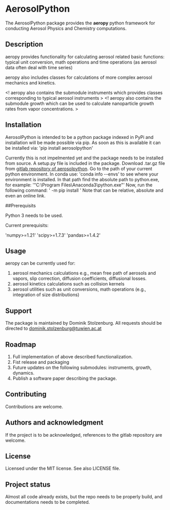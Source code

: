 # AerosolPython

The AerosolPython package provides the **aeropy** python framework for conducting Aerosol Physics and Chemistry computations.

## Description

aeropy provides functionality for calculating aerosol related basic functions:
typical unit conversion, math operations and time operations (as aerosol data often deal with time series)

aeropy also includes classes for calculations of more complex aerosol mechanics and kinetics.

<! aeropy also contains the submodule instruments which provides classes corresponding to typical aerosol instruments >
<! aeropy also contains the submodule growth which can be used to calculate nanoparticle growth rates from vapor concentrations. >

## Installation

AerosolPython is intended to be a python package indexed in PyPi and installation will be made possible via pip. 
As soon as this is available it can be installed via:
'pip install aerosolpython'

Currently this is not impelmented yet and the package needs to be installed from source. A setup.py file is included in the package. 
Download .tar.gz file from [gitlab repository of aerosolpython](https://gitlab.tuwien.ac.at/dominik.stolzenburg/aerosolpython).
Go to the path of your current python environment. In conda use:
'conda info --envs'
to see where your environment is installed. In that path find the absolute path to python.exe, for example:
'"C:\Program Files\Anaconda3\python.exe"'
Now, run the following command:
'<absolute path to python.exe> -m pip install <path to tar.gz>'
Note that <path to tar.gz> can be relative, absolute and even an online link.

##Prerequisits

Python 3 needs to be used.

Current prerequisits:

'numpy>=1.21'
'scipy>=1.7.3'
'pandas>=1.4.2'

## Usage

aeropy can be currently used for:
1. aerosol mechanics calculations e.g., mean free path of aerosols and vapors, slip correction, diffusion coefficients, diffusional losses.
2. aerosol kinetics calculations such as collision kernels
3. aerosol utilities such as unit conversions, math operations (e.g., integration of size distributions)

## Support

The package is maintained by Dominik Stolzenburg. All requests should be directed to dominik.stolzenburg@tuwien.ac.at

## Roadmap

1) Full implementation of above described functionalization. 
2) Fist release and packaging
3) Future updates on the following submodules: instruments, growth, dynamics. 
4) Publish a software paper describing the package.

## Contributing

Contributions are welcome. 

## Authors and acknowledgment

If the project is to be acknowledged, references to the gitlab repository are welcome. 

## License

Licensed under the MIT license. See also LICENSE file. 

## Project status

Almost all code already exists, but the repo needs to be properly build, and documentations needs to be completed. 